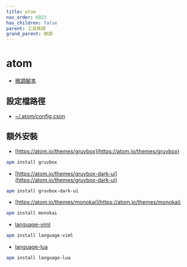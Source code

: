 ```yaml
---
title: atom
nav_order: 6023
has_children: false
parent: 工具微調
grand_parent: 微調
---
```



# atom

* [微調腳本](https://github.com/samwhelp/note-about-ubuntu/tree/gh-pages/_demo/adjustment/tool/atom)


## 設定檔路徑

* [~/.atom/config.cson](https://github.com/samwhelp/note-about-ubuntu/blob/gh-pages/_demo/adjustment/tool/atom/config/atom/config.cson)


## 額外安裝

* [https://atom.io/themes/gruvbox](https://atom.io/themes/gruvbox)

``` sh
apm install gruvbox
```


* [https://atom.io/themes/gruvbox-dark-ui](https://atom.io/themes/gruvbox-dark-ui)

``` sh
apm install gruvbox-dark-ui
```


* [https://atom.io/themes/monokai](https://atom.io/themes/monokai)

``` sh
apm install monokai
```


* [language-viml](https://atom.io/packages/language-viml)

``` sh
apm install language-viml
```

* [language-lua](https://atom.io/packages/language-lua)

``` sh
apm install language-lua
```
